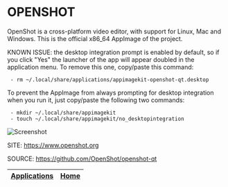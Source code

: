 # OPENSHOT

 OpenShot is a cross-platform video editor, with support for Linux, Mac
 and Windows. This is the official x86_64 AppImage of the project.
 
 KNOWN ISSUE: the desktop integration prompt is enabled by default, so
 if you click "Yes" the launcher of the app will appear doubled in the 
 application menu. To remove this one, copy/paste this command:
 
     - rm ~/.local/share/applications/appimagekit-openshot-qt.desktop
 
 To prevent the AppImage from always prompting for desktop integration
 when you run it, just copy/paste the following two commands: 
 
     - mkdir ~/.local/share/appimagekit
     - touch ~/.local/share/appimagekit/no_desktopintegration
 
 ![Screenshot](https://cdn.openshot.org/static/img/gallery/ui-example.jpg)
 
 SITE: https://www.openshot.org

 SOURCE: https://github.com/OpenShot/openshot-qt

 | [Applications](https://portable-linux-apps.github.io/apps.html) | [Home](https://portable-linux-apps.github.io)
 | --- | --- |
